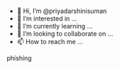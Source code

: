 - 👋 Hi, I’m @priyadarshinisuman
- 👀 I’m interested in ...
- 🌱 I’m currently learning ...
- 💞️ I’m looking to collaborate on ...
- 📫 How to reach me ...

<!---
priyadarshinisuman/priyadarshinisuman is a ✨ special ✨ repository because its `README.md` (this file) appears on your GitHub profile.
You can click the Preview link to take a look at your changes.
--->phishing

